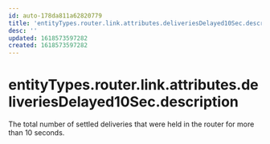 ```yaml
---
id: auto-178da811a62820779
title: 'entityTypes.router.link.attributes.deliveriesDelayed10Sec.description'
desc: ''
updated: 1618573597282
created: 1618573597282
---
```

# entityTypes.router.link.attributes.deliveriesDelayed10Sec.description

The total number of settled deliveries that were held in the router for more than 10 seconds.